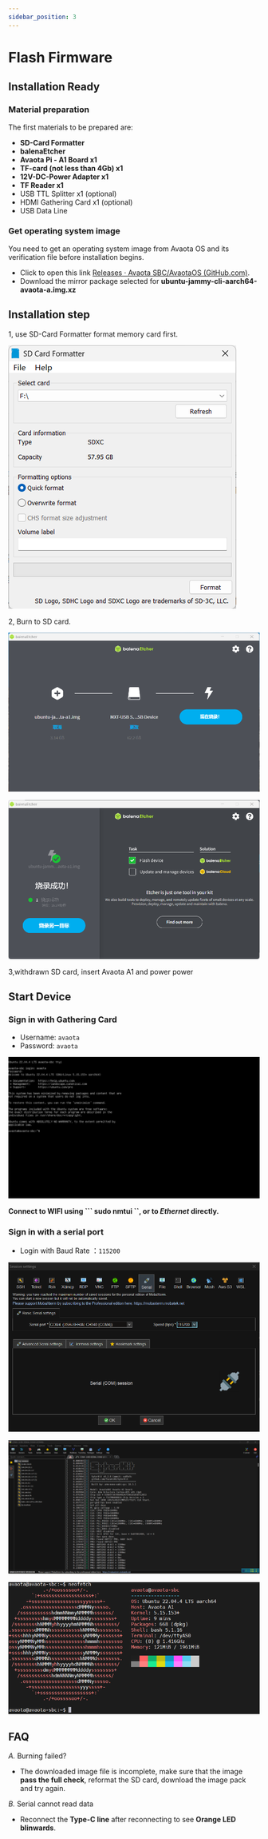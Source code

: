 ```yaml
---
sidebar_position: 3
---
```


# Flash Firmware

## Installation Ready

### Material preparation

The first materials to be prepared are:

- **SD-Card Formatter**
- **balenaEtcher**
- **Avaota Pi - A1 Board x1**
- **TF-card (not less than 4Gb) x1**
- **12V-DC-Power Adapter x1**
- **TF Reader x1**
- USB TTL Splitter x1 (optional)
- HDMI Gathering Card x1 (optional)
- USB Data Line

### Get operating system image

You need to get an operating system image from Avaota OS and its verification file before installation begins.

- Click to open this link [Releases · Avaota SBC/AvaotaOS (GitHub.com)](https://GitHub.com/AvaotaSBC/AvaotaOS/releases).
- Download the mirror package selected for **ubuntu-jammy-cli-aarch64-avaota-a.img.xz**

## Installation step

1, use SD-Card Formatter format memory card first.

![格式化SD卡](./assets/os-flash/image-20240512140812779.png)

2, Burn to SD card.

![烧录系统](./assets/os-flash/image-20240512141248775.png)

![烧录完成](./assets/os-flash/image-20240512142321205.png)

3,withdrawn SD card, insert Avaota A1 and power power

## Start Device

### Sign in with Gathering Card

- Username: `avaota`
- Password: `avaota`

![登录入系统](./assets/os-flash/image-20240512143435067.png)

**Connect to WIFI using \`\`\` sudo nmtui \`\`, or to _Ethernet_ directly.**

### Sign in with a serial port

- Login with Baud Rate ：`115200`

![配置串口](./assets/os-flash/image-20240512165001989.png)

![加载内核](./assets/os-flash/image-20240512164834235.png)

![系统信息](./assets/os-flash/image-20240512165604518.png)

## FAQ

_A._ Burning failed?

- The downloaded image file is incomplete, make sure that the image **pass the full check**, reformat the SD card, download the image pack and try again.

_B._ Serial cannot read data

- Reconnect the **Type-C line** after reconnecting to see **Orange LED blinwards**.
